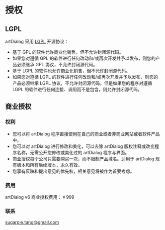 #	授权

##	LGPL

artDialog 采用 [LGPL](//www.gnu.org/licenses/lgpl-2.1.html) 开源协议：

*	基于 GPL 的软件允许商业化销售，但不允许封闭源代码。
*	如果您对遵循 GPL 的软件进行任何改动和/或再次开发并予以发布，则您的产品必须继承 GPL 协议，不允许封闭源代码。
*	基于 LGPL 的软件也允许商业化销售，但不允许封闭源代码。
*	如果您对遵循 LGPL 的软件进行任何改动和/或再次开发并予以发布，则您的产品必须继承 LGPL 协议，不允许封闭源代码。但是如果您的程序对遵循 LGPL 的软件进行任何连接、调用而不是包含，则允许封闭源代码。

##	商业授权

### 权利

*	您可以将 artDialog 程序直接使用在自己的商业或者非商业网站或者软件产品中。
*	您可以对 artDialog 进行修改和美化，可以去除 artDialog 版权注释或改变程序名称，无需公开您修改或美化过的 artDialog 程序与界面。
*	商业授权每个公司只需要购买一次，而不限制产品域名。适用于 artDialog 现有版本和所有后续版本，永久有效。
*	您享有反映和提出意见的优先权，相关意见将被作为首要考虑。

###	费用

artDialog v6 商业授权费用：￥999

###	联系

<sugarpie.tang@gmail.com>

